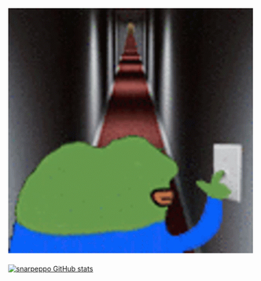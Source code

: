![alt text](https://github.com/snarpeppo/snarpeppo/blob/main/cursed.gif?raw=true)
---
[![snarpeppo GitHub stats](https://github-readme-stats.vercel.app/api?username=snarpeppo)](https://github.com/snarpeppo/github-readme-stats)

